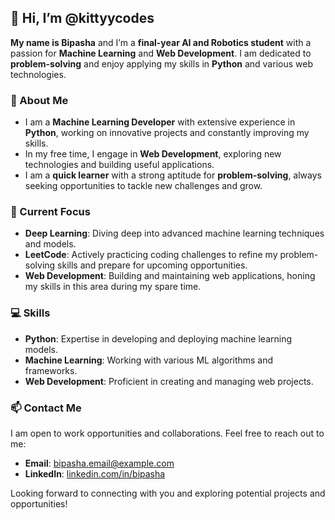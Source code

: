 ## 👋 Hi, I’m @kittyycodes

**My name is Bipasha** and I’m a **final-year AI and Robotics student** with a passion for **Machine Learning** and **Web Development**. I am dedicated to **problem-solving** and enjoy applying my skills in **Python** and various web technologies.

### 🌟 About Me
- I am a **Machine Learning Developer** with extensive experience in **Python**, working on innovative projects and constantly improving my skills.
- In my free time, I engage in **Web Development**, exploring new technologies and building useful applications.
- I am a **quick learner** with a strong aptitude for **problem-solving**, always seeking opportunities to tackle new challenges and grow.

### 🚀 Current Focus
- **Deep Learning**: Diving deep into advanced machine learning techniques and models.
- **LeetCode**: Actively practicing coding challenges to refine my problem-solving skills and prepare for upcoming opportunities.
- **Web Development**: Building and maintaining web applications, honing my skills in this area during my spare time.

### 💻 Skills
- **Python**: Expertise in developing and deploying machine learning models.
- **Machine Learning**: Working with various ML algorithms and frameworks.
- **Web Development**: Proficient in creating and managing web projects.

### 📫 Contact Me
I am open to work opportunities and collaborations. Feel free to reach out to me:

- **Email**: [bipasha.email@example.com](mailto:bipasha.mohanty.14@gmail.com)
- **LinkedIn**: [linkedin.com/in/bipasha](https://www.linkedin.com/in/contactbipasha) 

Looking forward to connecting with you and exploring potential projects and opportunities!
